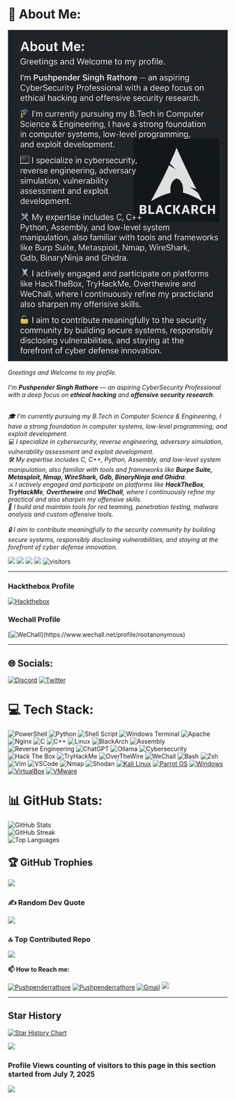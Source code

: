 # 💫 About Me: 

![My Image](assets/assets_task_01k0p6wkpeejpaaebvn4e46zf9_1753092187_img_0.webp)

<i>
Greetings and Welcome to my profile. <br><br> 
I'm <b>Pushpender Singh Rathore</b> — an aspiring CyberSecurity Professional with a deep focus on <b>ethical hacking</b> and <b>offensive security research</b>.<br><br> 

🎓 I'm currently pursuing my B.Tech in Computer Science & Engineering, I have a strong foundation in computer systems, low-level programming, and exploit development.<br> 
💻 I specialize in cybersecurity, reverse engineering, adversary simulation, vulnerability assessment and exploit development. <br> 
🛠️ My expertise includes C, C++, Python, Assembly, and low-level system manipulation, also familiar with tools and frameworks like <b>Burpe Suite, Metasploit, Nmap, WireShark, Gdb, BinaryNinja and Ghidra</b>.<br> 
⚔️ I actively engaged and participate on platforms like <b>HackTheBox</b>, <b>TryHackMe</b>, <b>Overthewire</b> and <b>WeChall</b>, where I continuously refine my practical and also sharpen my offensive skills.<br> 
📁 I build and maintain tools for red teaming, penetration testing, malware analysis and custom offensive tools.<br><br> 
🔒 I aim to contribute meaningfully to the security community by building secure systems, responsibly disclosing vulnerabilities, and staying at the forefront of cyber defense innovation. 
</i>


<!--   my-icons --> 
<p align="left">
     <a href="https://github.com/Pushpenderrathore/Pushpenderrathore"><img src="https://img.shields.io/badge/status-updating-brightgreen.svg"></a>
     <a href="https://github.com/python/cpython"><img src="https://img.shields.io/badge/Python-3.12-FF1493.svg"></a>
     <a href="https://github.com/Pushpenderrathore/Pushpenderrathore/graphs/contributors"><img src="https://img.shields.io/github/contributors/Pushpenderrathore/Pushpenderrathore?color=blue"></a>
     <a href="https://github.com/Pushpenderrathore/Pushpenderrathore/stargazers"><img src="https://img.shields.io/github/stars/Pushpenderrathore/Pushpenderrathore.svg?logo=github"></a>
     <img src="https://visitor-badge.laobi.icu/badge?page_id=Pushpenderrathore.Pushpenderrathore" alt="visitors"/>    
</p>

---

<h3 align="left">Hackthebox Profile</h3> 
<p align="left">
   <a href="https://app.hackthebox.com/profile/overview" target="_blank">
     <img src="https://account.hackthebox.com/images/logos/logo-htb-account.svg" alt="Hackthebox" width="150"/> 
   </a>
 </p>

<h3 align="left">Wechall Profile</h3>

[![WeChall](https://img.shields.io/badge/WeChall-Pushpenderrathore-121212?style=for-the-badge&logo=data:image/svg+xml;base64,)](https://www.wechall.net/profile/rootanonymous) 

---

## 🌐 Socials:
[![Discord](https://img.shields.io/badge/Discord-%237289DA.svg?logo=discord&logoColor=white)](https://discord.gg/https://discord.gg/28NAVxFE) [![Twitter](https://img.shields.io/badge/Twitter-%231DA1F2.svg?logo=Twitter&logoColor=white)](https://twitter.com/jhaddix) 

# 💻 Tech Stack:
![PowerShell](https://img.shields.io/badge/PowerShell-%235391FE.svg?style=for-the-badge&logo=powershell&logoColor=white) ![Python](https://img.shields.io/badge/python-3670A0?style=for-the-badge&logo=python&logoColor=ffdd54) ![Shell Script](https://img.shields.io/badge/shell_script-%23121011.svg?style=for-the-badge&logo=gnu-bash&logoColor=white) ![Windows Terminal](https://img.shields.io/badge/Windows%20Terminal-%234D4D4D.svg?style=for-the-badge&logo=windows-terminal&logoColor=white) ![Apache](https://img.shields.io/badge/apache-%23D42029.svg?style=for-the-badge&logo=apache&logoColor=white) ![Nginx](https://img.shields.io/badge/nginx-%23009639.svg?style=for-the-badge&logo=nginx&logoColor=white) ![C](https://img.shields.io/badge/C-%2300599C.svg?style=for-the-badge&logo=c&logoColor=white) ![C++](https://img.shields.io/badge/C++-%2300599C.svg?style=for-the-badge&logo=c%2B%2B&logoColor=white) ![Linux](https://img.shields.io/badge/Linux-%23FCC624.svg?style=for-the-badge&logo=linux&logoColor=black) ![BlackArch](https://img.shields.io/badge/BlackArch-%23A10000.svg?style=for-the-badge&logo=arch-linux&logoColor=white) ![Assembly](https://img.shields.io/badge/Assembly-%23A179DC.svg?style=for-the-badge&logoColor=white) ![Reverse Engineering](https://img.shields.io/badge/Reverse%20Engineering-%23007396.svg?style=for-the-badge&logo=codeforces&logoColor=white) ![ChatGPT](https://img.shields.io/badge/ChatGPT-%2300A67E.svg?style=for-the-badge&logo=openai&logoColor=white) ![Ollama](https://img.shields.io/badge/Ollama-%23212121.svg?style=for-the-badge&logo=neovim&logoColor=white) ![Cybersecurity](https://img.shields.io/badge/Cybersecurity-%23000000.svg?style=for-the-badge&logo=security&logoColor=white) ![Hack The Box](https://img.shields.io/badge/HackTheBox-%2300FF00.svg?style=for-the-badge&logo=hackthebox&logoColor=black) ![TryHackMe](https://img.shields.io/badge/TryHackMe-%23EC1C24.svg?style=for-the-badge&logo=tryhackme&logoColor=white) ![OverTheWire](https://img.shields.io/badge/OverTheWire-%231b1b1b.svg?style=for-the-badge&logo=gnu&logoColor=white) ![WeChall](https://img.shields.io/badge/WeChall-%230064ff.svg?style=for-the-badge&logo=google-chrome&logoColor=white) ![Bash](https://img.shields.io/badge/Bash-%234EAA25.svg?style=for-the-badge&logo=gnubash&logoColor=white) ![Zsh](https://img.shields.io/badge/Zsh-%2300B9FF.svg?style=for-the-badge&logo=gnubash&logoColor=white) ![Vim](https://img.shields.io/badge/Vim-%23019733.svg?style=for-the-badge&logo=vim&logoColor=white) ![VSCode](https://img.shields.io/badge/VSCode-%23007ACC.svg?style=for-the-badge&logo=visual-studio-code&logoColor=white) ![Nmap](https://img.shields.io/badge/Nmap-%230079C1.svg?style=for-the-badge&logo=eye&logoColor=white) ![Shodan](https://img.shields.io/badge/Shodan-%23FF0000.svg?style=for-the-badge&logo=semantic-web&logoColor=white) [![Kali Linux](https://img.shields.io/badge/Kali%20Linux-5600FF?style=for-the-badge&logo=kalilinux&logoColor=white)](https://www.kali.org/) [![Parrot OS](https://img.shields.io/badge/Parrot%20OS-008585?style=for-the-badge&logo=parrot-security&logoColor=white)](https://www.parrotsec.org/) [![Windows](https://img.shields.io/badge/Windows-0078D6?style=for-the-badge&logo=windows&logoColor=white)](https://www.microsoft.com/en-us/windows) [![VirtualBox](https://img.shields.io/badge/VirtualBox-183A61?style=for-the-badge&logo=virtualbox&logoColor=white)](https://www.virtualbox.org/) [![VMware](https://img.shields.io/badge/VMware-607078?style=for-the-badge&logo=vmware&logoColor=white)](https://www.vmware.com/)
# 📊 GitHub Stats:
![GitHub Stats](https://github-readme-stats.vercel.app/api?username=Pushpenderrathore&theme=prussian&hide_border=true&include_all_commits=true&count_private=true)<br/> 
![GitHub Streak](https://github-readme-streak-stats.herokuapp.com/?user=Pushpenderrathore&theme=prussian&hide_border=true)<br/> 
![Top Languages](https://github-readme-stats.vercel.app/api/top-langs/?username=Pushpenderrathore&theme=prussian&hide_border=true&layout=compact&langs_count=8)

## 🏆 GitHub Trophies
![](https://github-profile-trophy.vercel.app/?username=Pushpenderrathore&theme=radical&no-frame=false&no-bg=true&margin-w=4)

### ✍️ Random Dev Quote
![](https://quotes-github-readme.vercel.app/api?type=horizontal&theme=radical)

### 🔝 Top Contributed Repo
![](https://github-contributor-stats.vercel.app/api?username=Pushpenderrathore&limit=5&theme=dark&combine_all_yearly_contributions=true)

**📫 How to Reach me:** 
<p align="left">
<a href="https://twitter.com/Pushpenderrathore" target="blank"><img align="center" src="https://raw.githubusercontent.com/BEPb/BEPb/master/assets/twitter.svg" alt="Pushpenderrathore" height="30" width="30" /></a> 
<a href="https://linkedin.com/in/Pushpenderrathore" target="blank"><img align="center" src="https://raw.githubusercontent.com/BEPb/BEPb/master/assets/linkedin.svg" alt="Pushpenderrathore" height="30" width="30" /></a> 
<a href="mailto:bluedevil5177@gmail.com" target="blank"><img align="center" src="https://raw.githubusercontent.com/BEPb/BEPb/master/assets/gmail.svg" alt="Gmail" height="30" width="30" /></a> <a href="https://api.whatsapp.com/send?phone=+917300301634" alt="Connect on Whatsapp"> <img src="https://img.shields.io/badge/WHATSAPP-%2325D366.svg?&style=for-the-badge&logo=whatsapp&logoColor=white" /> </a> 
</p>


---


## Star History

[![Star History Chart](https://api.star-history.com/svg?repos=Pushpenderrathore/Pushpenderrathore&type=Date)](https://star-history.com/#Pushpenderrathore/Pushpenderrathore&Date)


[![](https://visitcount.itsvg.in/api?id=Pushpenderrathore&icon=0&color=0)](https://visitcount.itsvg.in)

### Profile Views counting of visitors to this page in this section started from July 7, 2025 
![](https://count.getloli.com/get/@Pushpenderrathore.github.readme) </br>

<!-- Proudly created with GPRM ( https://gprm.itsvg.in ) -->
